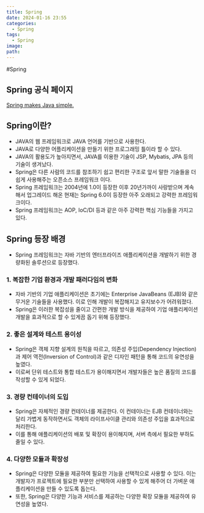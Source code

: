 ```yaml
---
title: Spring
date: 2024-01-16 23:55
categories:
  - Spring
tags:
  - Spring
image: 
path:
---
```

#Spring 

## Spring 공식 페이지
[Spring makes Java simple.](https://spring.io/)

## Spring이란?
+ JAVA의 웹 프레임워크로 JAVA 언어를 기반으로 사용한다.  
+ JAVA로 다양한 어플리케이션을 만들기 위한 프로그래밍 틀이라 할 수 있다.    
+ JAVA의 활용도가 높아지면서, JAVA를 이용한 기술이 JSP, Mybatis, JPA 등의 기술이 생겨났다.  
+ Spring은 다른 사람의 코드를 참조하기 쉽고 편리한 구조로 앞서 말한 기술들을 더 쉽게 사용해주는 오픈소스 프레임워크 이다.
+ Spring 프레임워크는 2004년에 1.0이 등장한 이후 20년가까이 사랑받으며 계속해서 업그레이드 해온 현재는 Spring 6.0이 등장한 아주 오래되고 강력한 프레임워크이다.
+ Spring 프레임워크는 AOP, IoC/DI 등과 같은 아주 강력한 핵심 기능들을 가지고 있다.

## Spring 등장 배경
+ Spring 프레임워크는 자바 기반의 엔터프라이즈 애플리케이션을 개발하기 위한 경량화된 솔루션으로 등장했다.

### 1. 복잡한 기업 환경과 개발 패러다임의 변화
- 자바 기반의 기업 애플리케이션은 초기에는 Enterprise JavaBeans (EJB)와 같은 무거운 기술들을 사용했다. 이로 인해 개발이 복잡해지고 유지보수가 어려워졌다.
- Spring은 이러한 복잡성을 줄이고 간편한 개발 방식을 제공하여 기업 애플리케이션 개발을 효과적으로 할 수 있게끔 돕기 위해 등장했다.

### 2. 좋은 설계와 테스트 용이성
- Spring은 객체 지향 설계의 원칙을 따르고, 의존성 주입(Dependency Injection)과 제어 역전(Inversion of Control)과 같은 디자인 패턴을 통해 코드의 유연성을 높였다.
- 이로써 단위 테스트와 통합 테스트가 용이해지면서 개발자들은 높은 품질의 코드를 작성할 수 있게 되었다.

### 3. 경량 컨테이너의 도입
- Spring은 자체적인 경량 컨테이너를 제공한다. 이 컨테이너는 EJB 컨테이너와는 달리 가볍게 동작하면서도 객체의 라이프사이클 관리와 의존성 주입을 효과적으로 처리한다.
- 이를 통해 애플리케이션의 배포 및 확장이 용이해지며, 서버 측에서 필요한 부하도 줄일 수 있다.

### 4. 다양한 모듈과 확장성
- Spring은 다양한 모듈을 제공하여 필요한 기능을 선택적으로 사용할 수 있다. 이는 개발자가 프로젝트에 필요한 부분만 선택하여 사용할 수 있게 해주어 더 가벼운 애플리케이션을 만들 수 있도록 돕는다.
- 또한, Spring은 다양한 기능과 서비스를 제공하는 다양한 확장 모듈을 제공하여 유연성을 높였다.